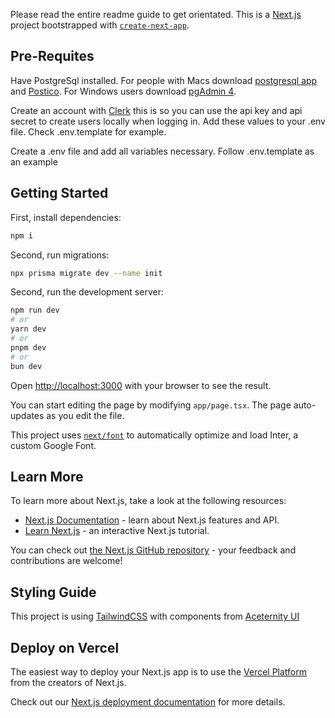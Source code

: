 Please read the entire readme guide to get orientated. This is a [Next.js](https://nextjs.org/) project bootstrapped with [`create-next-app`](https://github.com/vercel/next.js/tree/canary/packages/create-next-app).

## Pre-Requites

Have PostgreSql installed. For people with Macs download [postgresql app](https://postgresapp.com) and [Postico](https://eggerapps.at/postico/v1.php). For Windows users download [pgAdmin 4](https://www.pgadmin.org/download/pgadmin-4-windows).

Create an account with [Clerk](https://clerk.com) this is so you can use the api key and api secret to create users locally when logging in. Add these values to your .env file. Check .env.template for example.

Create a .env file and add all variables necessary. Follow .env.template as an example

## Getting Started

First, install dependencies:

```bash
npm i
```

Second, run migrations:

```bash
npx prisma migrate dev --name init
```

Second, run the development server:

```bash
npm run dev
# or
yarn dev
# or
pnpm dev
# or
bun dev
```

Open [http://localhost:3000](http://localhost:3000) with your browser to see the result.

You can start editing the page by modifying `app/page.tsx`. The page auto-updates as you edit the file.

This project uses [`next/font`](https://nextjs.org/docs/basic-features/font-optimization) to automatically optimize and load Inter, a custom Google Font.

## Learn More

To learn more about Next.js, take a look at the following resources:

- [Next.js Documentation](https://nextjs.org/docs) - learn about Next.js features and API.
- [Learn Next.js](https://nextjs.org/learn) - an interactive Next.js tutorial.

You can check out [the Next.js GitHub repository](https://github.com/vercel/next.js/) - your feedback and contributions are welcome!

## Styling Guide

This project is using [TailwindCSS](https://tailwindcss.com) with components from [Aceternity UI](https://ui.aceternity.com)

## Deploy on Vercel

The easiest way to deploy your Next.js app is to use the [Vercel Platform](https://vercel.com/new?utm_medium=default-template&filter=next.js&utm_source=create-next-app&utm_campaign=create-next-app-readme) from the creators of Next.js.

Check out our [Next.js deployment documentation](https://nextjs.org/docs/deployment) for more details.
